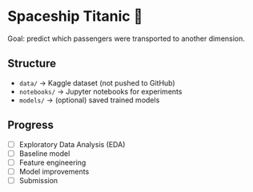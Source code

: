 # Spaceship Titanic 🚀

Goal: predict which passengers were transported to another dimension.

## Structure
- `data/` → Kaggle dataset (not pushed to GitHub)
- `notebooks/` → Jupyter notebooks for experiments
- `models/` → (optional) saved trained models

## Progress
- [ ] Exploratory Data Analysis (EDA)
- [ ] Baseline model
- [ ] Feature engineering
- [ ] Model improvements
- [ ] Submission